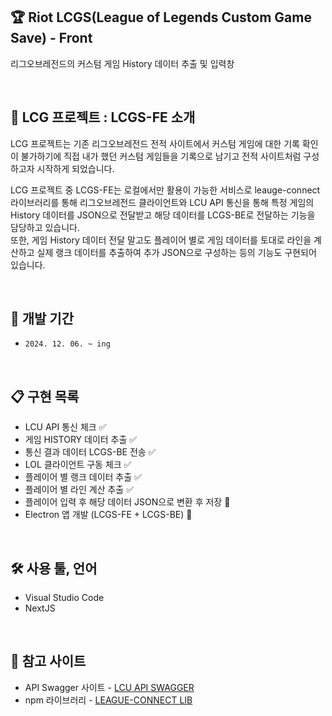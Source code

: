 ## 🏆 Riot LCGS(League of Legends Custom Game Save) - Front

리그오브레전드의 커스텀 게임 History 데이터 추출 및 입력창

<br/>

## 📖 LCG 프로젝트 : LCGS-FE 소개

LCG 프로젝트는 기존 리그오브레전드 전적 사이트에서 커스텀 게임에 대한 기록 확인이 불가하기에 직접 내가 했던 커스텀 게임들을 기록으로 남기고 전적 사이트처럼 구성하고자 시작하게 되었습니다.

LCG 프로젝트 중 LCGS-FE는 로컬에서만 활용이 가능한 서비스로 leauge-connect 라이브러리를 통해 리그오브레전드 클라이언트와 LCU API 통신을 통해 특정 게임의 History 데이터를 JSON으로 전달받고 해당 데이터를 LCGS-BE로 전달하는 기능을 담당하고 있습니다. <br/>
또한, 게임 History 데이터 전달 말고도 플레이어 별로 게임 데이터를 토대로 라인을 계산하고 실제 랭크 데이터를 추출하여 추가 JSON으로 구성하는 등의 기능도 구현되어 있습니다.

<br/>

## 📅 개발 기간

+ `2024. 12. 06. ~ ing`

<br/>

## 📋 구현 목록

+ LCU API 통신 체크 ✅ <br/>
+ 게임 HISTORY 데이터 추출 ✅ <br/>
+ 통신 결과 데이터 LCGS-BE 전송 ✅ <br/>
+ LOL 클라이언트 구동 체크 ✅ <br/>
+ 플레이어 별 랭크 데이터 추출 ✅ <br/>
+ 플레이어 별 라인 계산 추출 ✅ <br/>
+ 플레이어 입력 후 해당 데이터 JSON으로 변환 후 저장 🚧 <br/>
+ Electron 앱 개발 (LCGS-FE + LCGS-BE) 🚧 <br/>

<br/>

## 🛠️ 사용 툴, 언어

+ Visual Studio Code
+ NextJS

<br/>

## 🔗 참고 사이트

+ API Swagger 사이트 - [LCU API SWAGGER](https://swagger.dysolix.dev/lcu/) <br/>
+ npm 라이브러리 - [LEAGUE-CONNECT LIB](https://www.npmjs.com/package/league-connect?activeTab=code)
